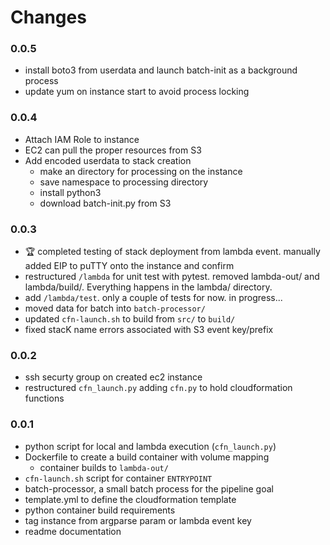 # Changes

### 0.0.5
- install boto3 from userdata and launch batch-init as a background process
- update yum on instance start to avoid process locking

### 0.0.4
- Attach IAM Role to instance
- EC2 can pull the proper resources from S3
- Add encoded userdata to stack creation
  - make an directory for processing on the instance
  - save namespace to processing directory
  - install python3
  - download batch-init.py from S3

### 0.0.3
- :trophy: completed testing of stack deployment from lambda event.  manually added EIP to puTTY onto the instance and confirm
- restructured `/lambda` for unit test with pytest.  removed lambda-out/ and lambda/build/.  Everything happens in the lambda/ directory.
- add `/lambda/test`.  only a couple of tests for now.  in progress...
- moved data for batch into `batch-processor/`
- updated `cfn-launch.sh` to build from `src/` to `build/`
- fixed stacK name errors associated with S3 event key/prefix

### 0.0.2
- ssh securty group on created ec2 instance
- restructured `cfn_launch.py` adding `cfn.py` to hold cloudformation functions

### 0.0.1
- python script for local and lambda execution (`cfn_launch.py`)
- Dockerfile to create a build container with volume mapping
    - container builds to `lambda-out/`
- `cfn-launch.sh` script for container `ENTRYPOINT`
- batch-processor, a small batch process for the pipeline goal
- template.yml to define the cloudformation template
- python container build requirements
- tag instance from argparse param or lambda event key
- readme documentation